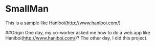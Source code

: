 SmallMan
========

This is a sample like Haniboi(http://www.haniboi.com/)

##Origin
One day, my co-worker asked me how to do a web app like Haniboi(http://www.haniboi.com/)?
The other day, I did this project.


